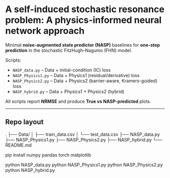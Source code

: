 # A self-induced stochastic resonance problem:       A physics-informed neural network approach

Minimal **noise-augmented state predictor (NASP)** baselines for **one-step prediction** in the stochastic FitzHugh–Nagumo (FHN) model.

Scripts:
- `NASP_data.py` – Data + initial-condition (IC) loss  
- `NASP_Physics1.py` – Data + Physics1 (residual/derivative) loss  
- `NASP_Physics2.py` – Data + Physics2 (barrier-aware, Kramers-guided) loss  
- `NASP_hybrid.py` – Data + Physics1 + Physics2 (hybrid)

All scripts report **NRMSE** and produce **True vs NASP-predicted** plots.

---

## Repo layout

.
├── Data/
│   ├── train_data.csv
│   └── test_data.csv
├── NASP_data.py
├── NASP_Physics1.py
├── NASP_Physics2.py
├── NASP_hybrid.py
└── README.md

pip install numpy pandas torch matplotlib

python NASP_data.py
python NASP_Physics1.py
python NASP_Physics2.py
python NASP_hybrid.py




